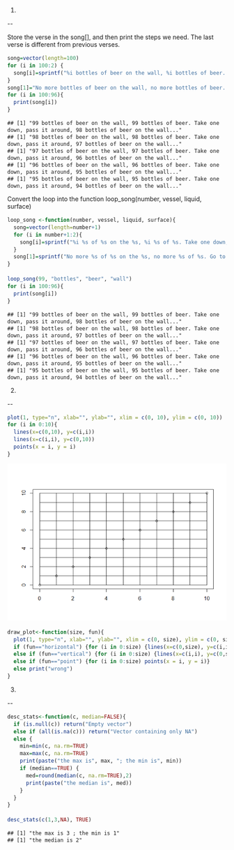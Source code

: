 1.
--

Store the verse in the song\[\], and then print the steps we need. The last verse is different from previous verses.

``` r
song=vector(length=100)
for (i in 100:2) {
  song[i]=sprintf("%i bottles of beer on the wall, %i bottles of beer. Take one down, pass it around, %i bottles of beer on the wall...", i-1, i-1, i-2)
}
song[1]="No more bottles of beer on the wall, no more bottles of beer. Go to the store and buy some more, 99 bottles of beer on the wall.."
for (i in 100:96){
  print(song[i])
}
```

    ## [1] "99 bottles of beer on the wall, 99 bottles of beer. Take one down, pass it around, 98 bottles of beer on the wall..."
    ## [1] "98 bottles of beer on the wall, 98 bottles of beer. Take one down, pass it around, 97 bottles of beer on the wall..."
    ## [1] "97 bottles of beer on the wall, 97 bottles of beer. Take one down, pass it around, 96 bottles of beer on the wall..."
    ## [1] "96 bottles of beer on the wall, 96 bottles of beer. Take one down, pass it around, 95 bottles of beer on the wall..."
    ## [1] "95 bottles of beer on the wall, 95 bottles of beer. Take one down, pass it around, 94 bottles of beer on the wall..."

Convert the loop into the function loop\_song(number, vessel, liquid, surface)

``` r
loop_song <-function(number, vessel, liquid, surface){
  song=vector(length=number+1)
  for (i in number+1:2){
    song[i]=sprintf("%i %s of %s on the %s, %i %s of %s. Take one down, pass it around, %i %s of %s on the %s...", i-1, vessel, liquid, surface, i-1, vessel, liquid, i-2, vessel, liquid, surface)
  }
  song[1]=sprintf("No more %s of %s on the %s, no more %s of %s. Go to the store and buy some more, %i %s of %s on the %s..", vessel, liquid, surface, vessel, liquid, number, vessel, liquid, surface)
}

loop_song(99, "bottles", "beer", "wall")
for (i in 100:96){
  print(song[i])
}
```

    ## [1] "99 bottles of beer on the wall, 99 bottles of beer. Take one down, pass it around, 98 bottles of beer on the wall..."
    ## [1] "98 bottles of beer on the wall, 98 bottles of beer. Take one down, pass it around, 97 bottles of beer on the wall..."
    ## [1] "97 bottles of beer on the wall, 97 bottles of beer. Take one down, pass it around, 96 bottles of beer on the wall..."
    ## [1] "96 bottles of beer on the wall, 96 bottles of beer. Take one down, pass it around, 95 bottles of beer on the wall..."
    ## [1] "95 bottles of beer on the wall, 95 bottles of beer. Take one down, pass it around, 94 bottles of beer on the wall..."

2.
--

``` r
plot(1, type="n", xlab="", ylab="", xlim = c(0, 10), ylim = c(0, 10))
for (i in 0:10){
  lines(x=c(0,10), y=c(i,i))
  lines(x=c(i,i), y=c(0,10))
  points(x = i, y = i)
}
```

![](hw03_files/figure-markdown_github/unnamed-chunk-3-1.png)

``` r
draw_plot<-function(size, fun){
  plot(1, type="n", xlab="", ylab="", xlim = c(0, size), ylim = c(0, size))
  if (fun=="horizontal") {for (i in 0:size) {lines(x=c(0,size), y=c(i,i))}}
  else if (fun=="vertical") {for (i in 0:size) {lines(x=c(i,i), y=c(0,size))}}
  else if (fun=="point") {for (i in 0:size) points(x = i, y = i)}
  else print("wrong")
}
```

3.
--

``` r
desc_stats<-function(c, median=FALSE){
  if (is.null(c)) return("Empty vector")
  else if (all(is.na(c))) return("Vector containing only NA")
  else {
    min=min(c, na.rm=TRUE)
    max=max(c, na.rm=TRUE)
    print(paste("the max is", max, "; the min is", min))
    if (median==TRUE) {
      med=round(median(c, na.rm=TRUE),2)
      print(paste("the median is", med))
    }
  }
}

desc_stats(c(1,3,NA), TRUE)
```

    ## [1] "the max is 3 ; the min is 1"
    ## [1] "the median is 2"

